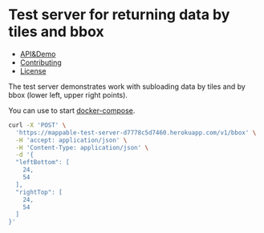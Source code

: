 # Test server for returning data by tiles and bbox

- [API&Demo](https://mappable-test-server-d7778c5d7460.herokuapp.com/v1/api_docs/)
- [Contributing](./CONTRIBUTING.md)
- [License](./LICENSE)

The test server demonstrates work with subloading data by tiles and by bbox (lower left, upper right points).

You can use to start [docker-compose](https://docs.docker.com/compose/).

```sh
curl -X 'POST' \
  'https://mappable-test-server-d7778c5d7460.herokuapp.com/v1/bbox' \
  -H 'accept: application/json' \
  -H 'Content-Type: application/json' \
  -d '{
  "leftBottom": [
    24,
    54
  ],
  "rightTop": [
    24,
    54
  ]
}'
```





